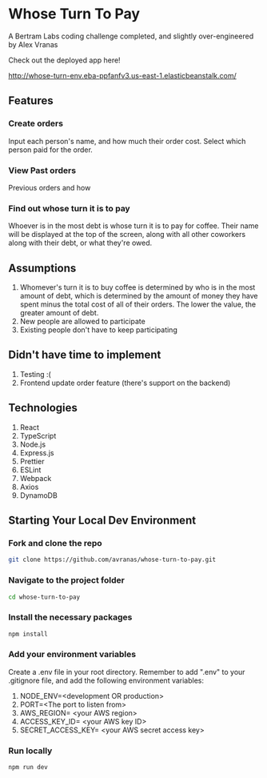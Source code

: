 # Whose Turn To Pay

A Bertram Labs coding challenge completed, and slightly over-engineered by Alex Vranas

Check out the deployed app here!

http://whose-turn-env.eba-ppfanfv3.us-east-1.elasticbeanstalk.com/

## Features

### Create orders

Input each person's name, and how much their order cost. Select which person paid for the order.


### View Past orders

Previous orders and how 

### Find out whose turn it is to pay

Whoever is in the most debt is whose turn it is to pay for coffee. Their name will be displayed at the top of the screen, along with all other coworkers along with their debt, or what they're owed.

## Assumptions
1. Whomever's turn it is to buy coffee is determined by who is in the most amount of debt, which is determined by the amount of money they have spent minus the total cost of all of their orders. The lower the value, the greater amount of debt.
2. New people are allowed to participate
3. Existing people don't have to keep participating

## Didn't have time to implement
1. Testing :(
2. Frontend update order feature (there's support on the backend)

## Technologies

1. React
2. TypeScript
3. Node.js
4. Express.js
5. Prettier
6. ESLint
7. Webpack
8. Axios
9. DynamoDB

## Starting Your Local Dev Environment

### Fork and clone the repo

```bash
git clone https://github.com/avranas/whose-turn-to-pay.git
```

### Navigate to the project folder

```bash
cd whose-turn-to-pay
```

### Install the necessary packages

```bash
npm install
```

### Add your environment variables
Create a .env file in your root directory. Remember to add ".env" to your .gitignore file, and add the following environment variables:
1. NODE_ENV=\<development OR production\>
2. PORT=\<The port to listen from\>
3. AWS_REGION= \<your AWS region\>
4. ACCESS_KEY_ID= \<your AWS key ID\>
5. SECRET_ACCESS_KEY= \<your AWS secret access key\>

### Run locally

```bash
npm run dev
```
